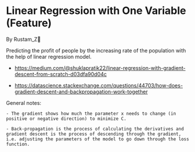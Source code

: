 # Linear Regression with One Variable (Feature)

By Rustam_Z🚀 

Predicting the profit of people by the increasing rate of the population with the help of linear regression model.

- https://medium.com/@shuklapratik22/linear-regression-with-gradient-descent-from-scratch-d03dfa90d04c

- https://datascience.stackexchange.com/questions/44703/how-does-gradient-descent-and-backpropagation-work-together

General notes:

    - The gradient shows how much the parameter x needs to change (in positive or negative direction) to minimize C.
    
    - Back-propagation is the process of calculating the derivatives and gradient descent is the process of descending through the gradient, i.e. adjusting the parameters of the model to go down through the loss function.